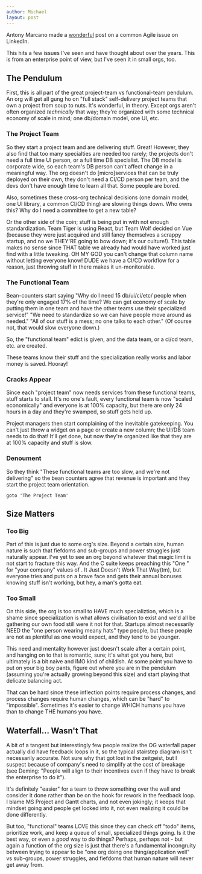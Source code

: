 ```yaml
---
author: Michael
layout: post
---
```


Antony Marcano made a
[wonderful](https://www.linkedin.com/posts/riverglide_one-thing-holding-back-agile-in-your-company-activity-7029690545807466497-TpW3?utm_source=share&utm_medium=member_desktop)
post on a common Agile issue on LinkedIn.

This hits a few issues I've seen and have thought about over the years.  This is from an
enterprise point of view, but I've seen it in small orgs, too.

## The Pendulum

First, this is all part of the great project-team vs functional-team pendulum.  An org
will get all gung ho on "full stack" self-delivery project teams that own a project from
soup to nuts.  It's wonderful, in theory.  Except orgs aren't often organized
_technically_ that way; they're organized with some technical economy of scale in mind;
one db/domain model, one UI, etc.

### The Project Team
So they start a project team and are delivering stuff.  Great!  However, they also find
that too many specialties are needed too rarely; the projects don't need a full time UI
person, or a full time DB specialist.  The DB model is corporate wide, so each team's DB
person can't affect change in a meaningful way.  The org doesn't do [micro]services that
can be truly deployed on their own, they don't need a CI/CD person per team, and the devs
don't have enough time to learn all that.  Some people are bored.

Also, sometimes these cross-org technical decisions (one domain model, one UI library, a
common CI/CD thing) are slowing things down. Who owns this?  Why do I need a committee to
get a new table?

Or the other side of the coin; stuff is being put in with not enough standardization.
Team Tiger is using React, but Team Wolf decided on Vue (because they were just acquired
and still fancy themselves a scrappy startup, and no we THEY'RE going to bow down; it's
our culture!).  This table makes no sense since THAT table we already had would have
worked just find with a little tweaking.  OH MY GOD you can't change that column name
without letting everyone know!  DUDE we have a CI/CD workflow for a reason, just throwing
stuff in there makes it un-monitorable.

### The Functional Team
Bean-counters start saying "Why do I need 15 db/ui/ci/etc/ people when they're only
engaged 17% of the time?  We can get economy of scale by putting them in one team and have
the other teams use their specialized service!"  "We need to standardize so we can have
people move around as needed."  "All of our stuff is a mess; no one talks to each other."
(Of course not, that would slow everyone down.)

So, the "functional team" edict is given, and the data team, or a ci/cd team, etc. are
created.

These teams know their stuff and the specialization really works and labor money is
saved. Hooray!

### Cracks Appear
Since each "project team" now needs services from these functional teams, stuff starts to
stall.  It's no one's fault, every functional team is now "scaled economically" and
everyone is at 100% capacity, but there are only 24 hours in a day and they're swamped, so
stuff gets held up.

Project managers then start complaining of the inevitable gatekeeping.  You can't just
throw a widget on a page or create a new column; the UI/DB team needs to do that!  It'll
get done, but now they're organized like that they are at 100% capacity and stuff is slow.

### Denoument
So they think "These functional teams are too slow, and we're not delivering" so the bean
counters agree that revenue is important and they start the project team orientation.

`goto 'The Project Team'`

## Size Matters

### Too Big

Part of this is just due to some org's size.  Beyond a certain size, human nature is such
that fiefdoms and sub-groups and power struggles just naturally appear. I've yet to see an
org beyond whatever that magic limit is not start to fracture this way.  And the C suite
keeps preaching this "One <X>" for "your company" values of <X>.  It Just Doesn't Work
That Way(tm), but everyone tries and puts on a brave face and gets their annual bonuses
knowing stuff isn't working, but hey, a man's gotta eat.

### Too Small
On this side, the org is too small to HAVE much specializtion, which is a shame since
specialization is what allows civilisation to exist and we'd all be gathering our own food
still were it not for that. Startups almost necessarily NEED the "one person wearing meany
hats" type people, but these people are not as plentiful as one would expect, and they
tend to be younger.

This need and mentality however just doesn't scale after a certain point, and hanging on
to that is romantic, sure; it's what got you here, but ultimately is a bit naive and IMO
kind of childish.  At some point you have to put on your big boy pants, figure out where
you are in the pendulum (assuming you're actually growing beyond this size) and start
playing that delicate balancing act.

That can be hard since these inflection points require process changes, and process
changes require human changes, which can be "hard" to "impossible".  Sometimes it's easier
to change WHICH humans you have than to change THE humans you have.

## Waterfall... Wasn't That

A bit of a tangent but interestingly few people realize the OG waterfall paper actually
did have feedback loops in it, so the typical stairstep diagram isn't necessarily
accurate.  Not sure why that got lost in the zeitgeist, but I suspect because of company's
need to simplify at the cost of breakage (see Deming: "People will align to their
incentives even if they have to break the enterprise to do it").

It's definitely "easier" for a team to throw something over the wall and consider it done
rather than be on the hook for rework in the feedback loop.  I blame MS Project and Gantt
charts, and not even jokingly; it keeps that mindset going and people get locked into it,
not even realizing it could be done differently.

But too, "functional" teams LOVE this since they can check off "todo" items, prioritize
work, and keep a queue of small, specialized things going.  Is it the best way, or even a
_good_ way to do things?  Perhaps, perhaps not - but again a function of the org size is
just that there's a fundamental incongruity between trying to appear to be "one org doing
one thing/application well" vs sub-groups, power struggles, and fiefdoms that human nature
will never get away from.
